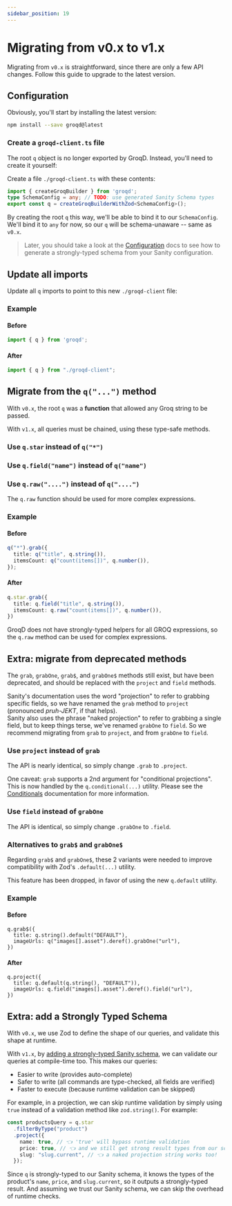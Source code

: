 ```yaml
---
sidebar_position: 19
---
```


# Migrating from v0.x to v1.x

Migrating from `v0.x` is straightforward, since there are only a few API changes.  Follow this guide to upgrade to the latest version.

## Configuration

Obviously, you'll start by installing the latest version:

```sh
npm install --save groqd@latest
```

### Create a `groqd-client.ts` file

The root `q` object is no longer exported by GroqD.  Instead, you'll need to create it yourself:

Create a file `./groqd-client.ts` with these contents:
```ts
import { createGroqBuilder } from 'groqd';
type SchemaConfig = any; // TODO: use generated Sanity Schema types
export const q = createGroqBuilderWithZod<SchemaConfig>();
```

By creating the root `q` this way, we'll be able to bind it to our `SchemaConfig`.  
We'll bind it to `any` for now, so our `q` will be schema-unaware -- same as `v0.x`.  

> Later, you should take a look at the [Configuration](./configuration) docs to see how to generate a strongly-typed schema from your Sanity configuration.


## Update all imports

Update all `q` imports to point to this new `./groqd-client` file:

### Example

#### Before

```ts
import { q } from 'groqd';
```

#### After
```ts
import { q } from "./groqd-client";
```

## Migrate from the `q("...")` method

With `v0.x`, the root `q` was a **function** that allowed any Groq string to be passed.

With `v1.x`, all queries must be chained, using these type-safe methods.

### Use `q.star` instead of `q("*")`

### Use `q.field("name")` instead of `q("name")`

### Use `q.raw("....")` instead of `q("....")` 

The `q.raw` function should be used for more complex expressions.

### Example

#### Before

```ts
q("*").grab({
  title: q("title", q.string()),
  itemsCount: q("count(items[])", q.number()),
});
```

#### After
```ts
q.star.grab({
  title: q.field("title", q.string()),
  itemsCount: q.raw("count(items[])", q.number()),
})
```

GroqD does not have strongly-typed helpers for all GROQ expressions, so the `q.raw` method can be used for complex expressions.


## Extra: migrate from deprecated methods

The `grab`, `grabOne`, `grab$`, and `grabOne$` methods still exist, but have been deprecated, and should be replaced with the `project` and `field` methods.

Sanity's documentation uses the word "projection" to refer to grabbing specific fields, so we have renamed the `grab` method to `project` (pronounced *pruh-JEKT*, if that helps).  
Sanity also uses the phrase "naked projection" to refer to grabbing a single field, but to keep things terse, we've renamed `grabOne` to `field`.  So we recommend migrating from `grab` to `project`, and from `grabOne` to `field`.


### Use `project` instead of `grab`

The API is nearly identical, so simply change `.grab` to `.project`.

One caveat: `grab` supports a 2nd argument for "conditional projections".  This is now handled by the `q.conditional(...)` utility.  Please see the [Conditionals](./API/conditionals) documentation for more information.

### Use `field` instead of `grabOne`

The API is identical, so simply change `.grabOne` to `.field`.

### Alternatives to `grab$` and `grabOne$`

Regarding `grab$` and `grabOne$`, these 2 variants were needed to improve compatibility with Zod's `.default(...)` utility.

This feature has been dropped, in favor of using the new `q.default` utility. 


### Example

#### Before
```
q.grab$({
  title: q.string().default("DEFAULT"),
  imageUrls: q("images[].asset").deref().grabOne("url"),
})
```

#### After
```
q.project({ 
  title: q.default(q.string(), "DEFAULT")),
  imageUrls: q.field("images[].asset").deref().field("url"),
})
```

## Extra: add a Strongly Typed Schema

With `v0.x`, we use Zod to define the shape of our queries, and validate this shape at runtime.

With `v1.x`, by [adding a strongly-typed Sanity schema](./configuration), we can validate our queries at compile-time too. This makes our queries:

- Easier to write (provides auto-complete)
- Safer to write (all commands are type-checked, all fields are verified)
- Faster to execute (because runtime validation can be skipped)

For example, in a projection, we can skip runtime validation by simply using `true` instead of a validation method like `zod.string()`.  For example:
```ts
const productsQuery = q.star
  .filterByType("product")
  .project({
    name: true, // 👈 'true' will bypass runtime validation
    price: true, // 👈 and we still get strong result types from our schema
    slug: "slug.current", // 👈 a naked projection string works too!
  });
```

Since `q` is strongly-typed to our Sanity schema, it knows the types of the product's `name`, `price`, and `slug.current`, so it outputs a strongly-typed result.  And assuming we trust our Sanity schema, we can skip the overhead of runtime checks.

